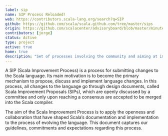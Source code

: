 ```yaml
---
label: sip
name: SIP Process Reloaded!
web: https://contributors.scala-lang.org/search?q=SIP
github: https://github.com/scala/scala.github.com/tree/master/sips
origin: https://github.com/scalacenter/advisoryboard/blob/master/minutes/001-2016-q2.md#proposal-scp-004-center-to-coordinate-sipslip-process
contributors: [jorge]
status: Active
type: project
active: true
home: true
description: "Set of processes involving the community and aiming at improving the Scala language."
---
```


A SIP (Scala Improvement Process) is a process for submitting changes to the Scala language. Its main motivation is to become the primary mechanism to propose, discuss and implement language changes. In this process, all changes to the language go through design documents, called Scala Improvement Proposals (SIPs), which are openly discussed by a committee and only upon reaching a consensus are accepted to be merged into the Scala compiler.

The aim of the Scala Improvement Process is to apply the openness and collaboration that have shaped Scala’s documentation and implementation to the process of evolving the language. This document captures our guidelines, commitments and expectations regarding this process.
